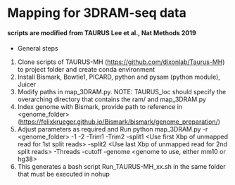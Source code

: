
# Mapping for 3DRAM-seq data 

#### scripts are modified from TAURUS Lee et al., Nat Methods 2019 

* General steps
1. Clone scripts of TAURUS-MH (https://github.com/dixonlab/Taurus-MH) to project folder and create conda environment
2. Install Bismark, Bowtie1, PICARD, python and pysam (python module), Juicer 
3. Modify paths in map_3DRAM.py. NOTE: TAURUS_loc should specify the overarching directory that contains the ram/ and map_3DRAM.py
4. Index genome with Bismark, provide path to reference in <genome_folder> (https://felixkrueger.github.io/Bismark/bismark/genome_preparation/) 
5. Adjust parameters as required and Run 
python map_3DRAM.py -r <genome_folder> -1 <G to A converted mate> -2 <C to T converted mate> -Trim1 <Trim off first Xbp of R1> -Trim2 <Trim off first Xbp of R2> -split1 <Use first Xbp of unmapped read for 1st split reads> -split2 <Use last Xbp of unmapped read for 2nd split reads> -Threads <number of threads> -cutoff <CpG coverage cutoff to be considered for analysis> -genome <genome to use, either mm10 or hg38>
6. This generates a bash script Run_TAURUS-MH_xx.sh in the same folder that must be executed in nohup
